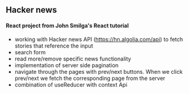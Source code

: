 ## Hacker news

#### React project from John Smilga's React tutorial

- working with Hacker news API (https://hn.algolia.com/api) to fetch stories that reference the input
- search form
- read more/remove specific news functionality
- implementation of server side pagination
- navigate through the pages with prev/next buttons. When we click prev/next we fetch the corresponding page from the server
- combination of useReducer with context Api
